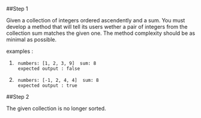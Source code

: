 ﻿##Step 1

Given a collection of integers ordered ascendently and a sum. You must develop a method that will tell its
users wether a pair of integers from the collection sum matches the given one. The method complexity should
be as minimal as possible.

examples :

1.      numbers: [1, 2, 3, 9]  sum: 8
        expected output : false

2.      numbers: [-1, 2, 4, 4]  sum: 8
        expected output : true

##Step 2

The given collection is no longer sorted. 